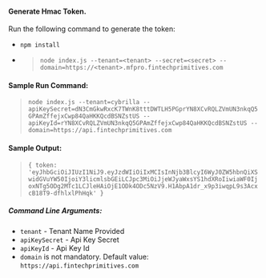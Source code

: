#### Generate Hmac Token.


Run the following command to generate the token:
- `npm install`
- > `node index.js --tenant=<tenant> --secret=<secret> --domain=https://<tenant>.mfpro.fintechprimitives.com`

#### Sample Run Command:
> `node index.js --tenant=cybrilla --apiKeySecret=dN3CmGkwRxcK7TWnK8tttDWTLH5PGprYN8XCvRQLZVmUN3nkqQ5GPAmZffejxCwp84QaHKKQcdBSNZstUS --apiKeyId=rYN8XCvRQLZVmUN3nkqQ5GPAmZffejxCwp84QaHKKQcdBSNZstUS --domain=https://api.fintechprimitives.com`

#### Sample Output:
> `{ token:
   'eyJhbGciOiJIUzI1NiJ9.eyJzdWIiOiIxMCIsInNjb3BlcyI6WyJ0ZW5hbnQiXSwidGVuYW50IjoiY3licmlsbGEiLCJpc3MiOiJjeWJyaWxsYS1hdXRoIiwiaWF0IjoxNTg5ODg2MTc1LCJleHAiOjE1ODk4ODc5NzV9.H1AbpA1dr_x9p3iwqpL9s3AcxcB18T9-dfhlxlPhHqk' }`

##### Command Line Arguments:
- `tenant` - Tenant Name Provided
- `apiKeySecret` - Api Key Secret
- `apiKeyId` - Api Key Id
- `domain` is not mandatory. Default value: `https://api.fintechprimitives.com`
